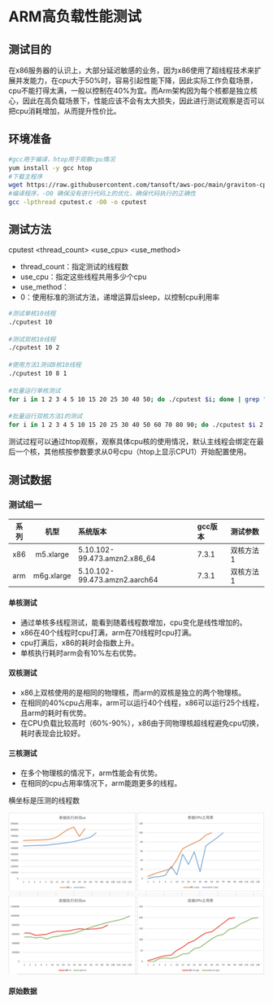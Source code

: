 # ARM高负载性能测试

## 测试目的

在x86服务器的认识上，大部分延迟敏感的业务，因为x86使用了超线程技术来扩展并发能力，在cpu大于50%时，容易引起性能下降，因此实际工作负载场景，cpu不能打得太满，一般以控制在40%为宜。而Arm架构因为每个核都是独立核心，因此在高负载场景下，性能应该不会有太大损失，因此进行测试观察是否可以把cpu消耗增加，从而提升性价比。

## 环境准备

```bash
#gcc用于编译，htop用于观察cpu情况
yum install -y gcc htop
#下载主程序
wget https://raw.githubusercontent.com/tansoft/aws-poc/main/graviton-cpu-test/cputest.c
#编译程序，-O0 确保没有进行代码上的优化，确保代码执行的正确性
gcc -lpthread cputest.c -O0 -o cputest
```

## 测试方法

cputest <thread_count> <use_cpu> <use_method>

* thread_count：指定测试的线程数
* use_cpu：指定这些线程共用多少个cpu
* use_method：
 * 0：使用标准的测试方法，递增运算后sleep，以控制cpu利用率

```bash
#测试单核10线程
./cputest 10

#测试双核10线程
./cputest 10 2

#使用方法1测试8核10线程
./cputest 10 8 1

#批量运行单核测试
for i in 1 2 3 4 5 10 15 20 25 30 40 50; do ./cputest $i; done | grep "mode-"

#批量运行双核方法1的测试
for i in 1 2 3 4 5 10 15 20 25 30 40 50 60 70 80 90; do ./cputest $i 2 1; done | grep "mode-"

```

测试过程可以通过htop观察，观察具体cpu核的使用情况，默认主线程会绑定在最后一个核，其他核按参数要求从0号cpu（htop上显示CPU1）开始配置使用。

## 测试数据

### 测试组一

| 系列 | 机型 | 系统版本 | gcc版本 | 测试参数 |
| :----: | :----: | :---- | :---- | :---- |
| x86 | m5.xlarge | 5.10.102-99.473.amzn2.x86_64 | 7.3.1 | 双核方法1
| arm | m6g.xlarge | 5.10.102-99.473.amzn2.aarch64 | 7.3.1 | 双核方法1

#### 单核测试

* 通过单核多线程测试，能看到随着线程数增加，cpu变化是线性增加的。
* x86在40个线程时cpu打满，arm在70线程时cpu打满。
* cpu打满后，x86的耗时会指数上升。
* 单核执行耗时arm会有10%左右优势。

#### 双核测试

* x86上双核使用的是相同的物理核，而arm的双核是独立的两个物理核。
* 在相同的40%cpu占用率，arm可以运行40个线程，x86可以运行25个线程，且arm的耗时有优势。
* 在CPU负载比较高时（60%-90%），x86由于同物理核超线程避免cpu切换，耗时表现会比较好。

#### 三核测试

* 在多个物理核的情况下，arm性能会有优势。
* 在相同的cpu占用率情况下，arm能跑更多的线程。

横坐标是压测的线程数

![测试结论](benchmark.png)

#### 原始数据

```

```

